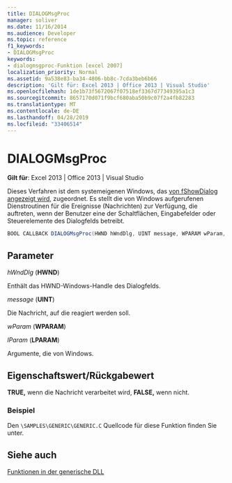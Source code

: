 ```yaml
---
title: DIALOGMsgProc
manager: soliver
ms.date: 11/16/2014
ms.audience: Developer
ms.topic: reference
f1_keywords:
- DIALOGMsgProc
keywords:
- dialogmsgproc-Funktion [excel 2007]
localization_priority: Normal
ms.assetid: 9a538e83-ba34-4806-bb8c-7cda3beb6b66
description: 'Gilt für: Excel 2013 | Office 2013 | Visual Studio'
ms.openlocfilehash: 1de1b73f5672067f07518ef3367d77349395a1c3
ms.sourcegitcommit: 8657170d071f9bcf680aba50b9c07f2a4fb82283
ms.translationtype: MT
ms.contentlocale: de-DE
ms.lasthandoff: 04/28/2019
ms.locfileid: "33406514"
---
```

# <a name="dialogmsgproc"></a>DIALOGMsgProc

**Gilt für**: Excel 2013 | Office 2013 | Visual Studio 
  
Dieses Verfahren ist dem systemeigenen Windows, das [von fShowDialog angezeigt wird,](fshowdialog.md) zugeordnet. Es stellt die von Windows aufgerufenen Dienstroutinen für die Ereignisse (Nachrichten) zur Verfügung, die auftreten, wenn der Benutzer eine der Schaltflächen, Eingabefelder oder Steuerelemente des Dialogfelds betreibt. 
  
```cs
BOOL CALLBACK DIALOGMsgProc(HWND hWndDlg, UINT message, WPARAM wParam, LPARAM lParam);
```

## <a name="parameters"></a>Parameter

 _hWndDlg_ (**HWND**)
  
Enthält das HWND-Windows-Handle des Dialogfelds.
  
 _message_ (**UINT**)
  
Die Nachricht, auf die reagiert werden soll.
  
 _wParam_ (**WPARAM**)
  
 _lParam_ (**LPARAM**)
  
Argumente, die von Windows.
  
## <a name="property-valuereturn-value"></a>Eigenschaftswert/Rückgabewert

 **TRUE,** wenn die Nachricht verarbeitet wird, **FALSE,** wenn nicht. 
  
### <a name="example"></a>Beispiel

Den  `\SAMPLES\GENERIC\GENERIC.C` Quellcode für diese Funktion finden Sie unter. 
  
## <a name="see-also"></a>Siehe auch



[Funktionen in der generische DLL](functions-in-the-generic-dll.md)

